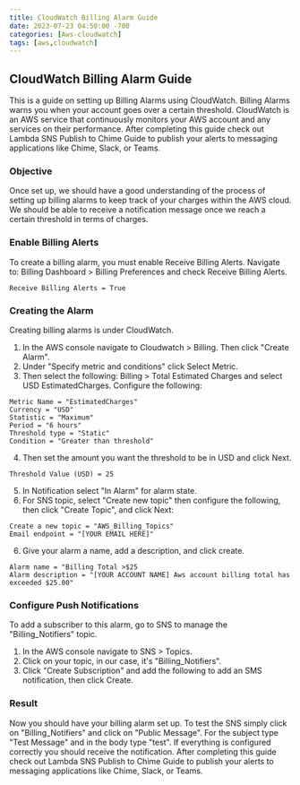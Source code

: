 ```yaml
---
title: CloudWatch Billing Alarm Guide
date: 2023-07-23 04:50:00 -700
categories: [Aws-cloudwatch]
tags: [aws,cloudwatch]
---
```


## CloudWatch Billing Alarm Guide
This is a guide on setting up Billing Alarms using CloudWatch. Billing Alarms warns you when your account goes over a certain threshold. CloudWatch is an AWS service that continuously monitors your AWS account and any services on their performance. After completing this guide check out Lambda SNS Publish to Chime Guide to publish your alerts to messaging applications like Chime, Slack, or Teams.

### Objective
Once set up, we should have a good understanding of the process of setting up billing alarms to keep track of your charges within the AWS cloud. We should be able to receive a notification message once we reach a certain threshold in terms of charges.

### Enable Billing Alerts
To create a billing alarm, you must enable Receive Billing Alerts. Navigate to: Billing Dashboard > Billing Preferences and check Receive Billing Alerts.
```
Receive Billing Alerts = True
```

### Creating the Alarm
Creating billing alarms is under CloudWatch.
1. In the AWS console navigate to Cloudwatch > Billing. Then click "Create Alarm".
2. Under "Specify metric and conditions" click Select Metric.
3. Then select the following: Billing > Total Estimated Charges and select USD EstimatedCharges. Configure the following:
```
Metric Name = "EstimatedCharges"
Currency = "USD"
Statistic = "Maximum"
Period = "6 hours"
Threshold type = "Static"
Condition = "Greater than threshold"
```
4. Then set the amount you want the threshold to be in USD and click Next.
```
Threshold Value (USD) = 25
```
5. In Notification select "In Alarm" for alarm state.
6. For SNS topic, select "Create new topic" then configure the following, then click "Create Topic", and click Next:
```
Create a new topic = "AWS_Billing_Topics"
Email endpoint = "[YOUR EMAIL HERE]"
```

6. Give your alarm a name, add a description, and click create.
```
Alarm name = "Billing Total >$25
Alarm description = "[YOUR ACCOUNT NAME] Aws account billing total has exceeded $25.00"
```

### Configure Push Notifications
To add a subscriber to this alarm, go to SNS to manage the "Billing_Notifiers" topic.
1. In the AWS console navigate to SNS > Topics.
2. Click on your topic, in our case, it's "Billing_Notifiers".
3. Click "Create Subscription" and add the following to add an SMS notification, then click Create.

### Result
Now you should have your billing alarm set up. To test the SNS simply click on "Billing_Notifiers" and click on "Public Message". For the subject type "Test Message" and in the body type "test". If everything is configured correctly you should receive the notification. After completing this guide check out Lambda SNS Publish to Chime Guide to publish your alerts to messaging applications like Chime, Slack, or Teams.
